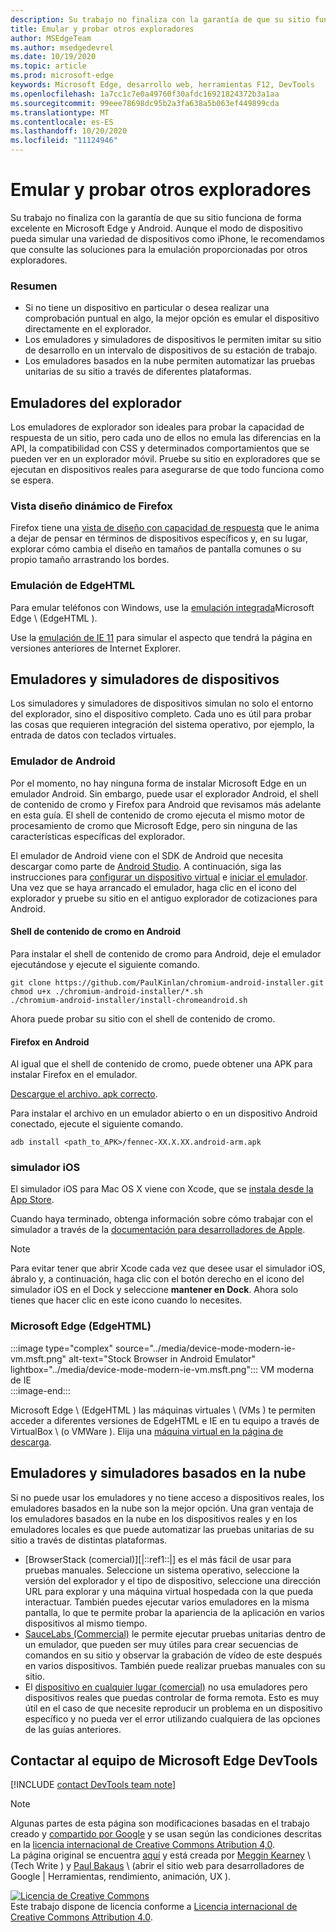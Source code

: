 ```yaml
---
description: Su trabajo no finaliza con la garantía de que su sitio funciona de forma excelente en Microsoft Edge y Android.  Aunque el modo de dispositivo pueda simular una variedad de dispositivos como iPhone, le recomendamos que consulte las soluciones para la emulación proporcionadas por otros exploradores.
title: Emular y probar otros exploradores
author: MSEdgeTeam
ms.author: msedgedevrel
ms.date: 10/19/2020
ms.topic: article
ms.prod: microsoft-edge
keywords: Microsoft Edge, desarrollo web, herramientas F12, DevTools
ms.openlocfilehash: 1a7cc1c7e0a49760f30afdc16921824372b3a1aa
ms.sourcegitcommit: 99eee78698dc95b2a3fa638a5b063ef449899cda
ms.translationtype: MT
ms.contentlocale: es-ES
ms.lasthandoff: 10/20/2020
ms.locfileid: "11124946"
---
```

<!-- Copyright Meggin Kearney and Paul Bakaus

   Licensed under the Apache License, Version 2.0 (the "License");
   you may not use this file except in compliance with the License.
   You may obtain a copy of the License at

       https://www.apache.org/licenses/LICENSE-2.0

   Unless required by applicable law or agreed to in writing, software
   distributed under the License is distributed on an "AS IS" BASIS,
   WITHOUT WARRANTIES OR CONDITIONS OF ANY KIND, either express or implied.
   See the License for the specific language governing permissions and
   limitations under the License.  -->

# Emular y probar otros exploradores  

Su trabajo no finaliza con la garantía de que su sitio funciona de forma excelente en Microsoft Edge y Android.  Aunque el modo de dispositivo pueda simular una variedad de dispositivos como iPhone, le recomendamos que consulte las soluciones para la emulación proporcionadas por otros exploradores.  

### Resumen  

*   Si no tiene un dispositivo en particular o desea realizar una comprobación puntual en algo, la mejor opción es emular el dispositivo directamente en el explorador.  
*   Los emuladores y simuladores de dispositivos le permiten imitar su sitio de desarrollo en un intervalo de dispositivos de su estación de trabajo.  
*   Los emuladores basados en la nube permiten automatizar las pruebas unitarias de su sitio a través de diferentes plataformas.  

## Emuladores del explorador  

Los emuladores de explorador son ideales para probar la capacidad de respuesta de un sitio, pero cada uno de ellos no emula las diferencias en la API, la compatibilidad con CSS y determinados comportamientos que se pueden ver en un explorador móvil.  Pruebe su sitio en exploradores que se ejecutan en dispositivos reales para asegurarse de que todo funciona como se espera.  

### Vista diseño dinámico de Firefox  

Firefox tiene una [vista de diseño con capacidad de respuesta][MDNResponsiveDesignMode] que le anima a dejar de pensar en términos de dispositivos específicos y, en su lugar, explorar cómo cambia el diseño en tamaños de pantalla comunes o su propio tamaño arrastrando los bordes.  

### Emulación de EdgeHTML  

Para emular teléfonos con Windows, use la [emulación integrada][DevToolsEdgeHtmlEmulation]Microsoft Edge \ (EdgeHTML \).  

Use la [emulación de IE 11][Ie11DevToolsEmulation] para simular el aspecto que tendrá la página en versiones anteriores de Internet Explorer.  

## Emuladores y simuladores de dispositivos  

Los simuladores y simuladores de dispositivos simulan no solo el entorno del explorador, sino el dispositivo completo.  Cada uno es útil para probar las cosas que requieren integración del sistema operativo, por ejemplo, la entrada de datos con teclados virtuales.  

### Emulador de Android  

<!--  
:::image type="complex" source="../media/device-mode-android-emulator-stock-browser.msft.png" alt-text="Stock Browser in Android Emulator" lightbox="../media/device-mode-android-emulator-stock-browser.msft.png":::
   Stock Browser in Android Emulator  
:::image-end:::  
-->  

Por el momento, no hay ninguna forma de instalar Microsoft Edge en un emulador Android.  Sin embargo, puede usar el explorador Android, el shell de contenido de cromo y Firefox para Android que revisamos más adelante en esta guía.  El shell de contenido de cromo ejecuta el mismo motor de procesamiento de cromo que Microsoft Edge, pero sin ninguna de las características específicas del explorador.  

El emulador de Android viene con el SDK de Android que necesita descargar como parte de [Android Studio][AndroidStudioDownload].  A continuación, siga las instrucciones para [configurar un dispositivo virtual][AndroidStudioCreateManageVirtualDevices] e [iniciar el emulador][AndroidStudioRunAppsAndroidEmulator].  
Una vez que se haya arrancado el emulador, haga clic en el icono del explorador y pruebe su sitio en el antiguo explorador de cotizaciones para Android.  

#### Shell de contenido de cromo en Android  

<!--  
:::image type="complex" source="../media/device-mode-android-avd-contentshell.msft.png" alt-text="Stock Browser in Android Emulator" lightbox="../media/device-mode-android-avd-contentshell.msft.png":::
   Android Emulator Content Shell  
:::image-end:::  
-->  

Para instalar el shell de contenido de cromo para Android, deje el emulador ejecutándose y ejecute el siguiente comando.  

```shell
git clone https://github.com/PaulKinlan/chromium-android-installer.git
chmod u+x ./chromium-android-installer/*.sh
./chromium-android-installer/install-chromeandroid.sh
```  

Ahora puede probar su sitio con el shell de contenido de cromo.  

#### Firefox en Android  

<!--  
:::image type="complex" source="../media/device-mode-ff-on-android-emulator.msft.png" alt-text="Stock Browser in Android Emulator" lightbox="../media/device-mode-ff-on-android-emulator.msft.png":::
   Firefox Icon on Android Emulator  
:::image-end:::  
-->  

Al igual que el shell de contenido de cromo, puede obtener una APK para instalar Firefox en el emulador.  

[Descargue el archivo. apk correcto][MozillaFirefoxDownload].  

Para instalar el archivo en un emulador abierto o en un dispositivo Android conectado, ejecute el siguiente comando.  

```shell
adb install <path_to_APK>/fennec-XX.X.XX.android-arm.apk
```  

### simulador iOS  

El simulador iOS para Mac OS X viene con Xcode, que se [instala desde la App Store][MacAppStoreXcode].  

Cuando haya terminado, obtenga información sobre cómo trabajar con el simulador a través de la [documentación para desarrolladores de Apple][AppleSimulatorHelp].  

> [!NOTE]
> Para evitar tener que abrir Xcode cada vez que desee usar el simulador iOS, ábralo y, a continuación, haga clic con el botón derecho en el icono del simulador iOS en el Dock y seleccione **mantener en Dock**.  Ahora solo tienes que hacer clic en este icono cuando lo necesites.  

###  Microsoft Edge (EdgeHTML)  

:::image type="complex" source="../media/device-mode-modern-ie-vm.msft.png" alt-text="Stock Browser in Android Emulator" lightbox="../media/device-mode-modern-ie-vm.msft.png":::
   VM moderna de IE  
:::image-end:::  

Microsoft Edge \ (EdgeHTML \) las máquinas virtuales \ (VMs \) te permiten acceder a diferentes versiones de EdgeHTML e IE en tu equipo a través de VirtualBox \ (o VMWare \).  Elija una [máquina virtual en la página de descarga][MicrosoftDeveloperEdgeVms].  

## Emuladores y simuladores basados en la nube  

Si no puede usar los emuladores y no tiene acceso a dispositivos reales, los emuladores basados en la nube son la mejor opción.  Una gran ventaja de los emuladores basados en la nube en los dispositivos reales y en los emuladores locales es que puede automatizar las pruebas unitarias de su sitio a través de distintas plataformas.  

*   [BrowserStack (comercial)][|::ref1::|] es el más fácil de usar para pruebas manuales.  Seleccione un sistema operativo, seleccione la versión del explorador y el tipo de dispositivo, seleccione una dirección URL para explorar y una máquina virtual hospedada con la que pueda interactuar.  También puedes ejecutar varios emuladores en la misma pantalla, lo que te permite probar la apariencia de la aplicación en varios dispositivos al mismo tiempo.  
*   [SauceLabs (Commercial)][SauceLabs] le permite ejecutar pruebas unitarias dentro de un emulador, que pueden ser muy útiles para crear secuencias de comandos en su sitio y observar la grabación de vídeo de este después en varios dispositivos.  También puede realizar pruebas manuales con su sitio.  
*   El [dispositivo en cualquier lugar (comercial)][AppExperience] no usa emuladores pero dispositivos reales que puedas controlar de forma remota.  Esto es muy útil en el caso de que necesite reproducir un problema en un dispositivo específico y no pueda ver el error utilizando cualquiera de las opciones de las guías anteriores.  

## Contactar al equipo de Microsoft Edge DevTools  

[!INCLUDE [contact DevTools team note](../includes/contact-devtools-team-note.md)]  

<!-- links -->  

[DevToolsEdgeHtmlEmulation]: /microsoft-edge/devtools-guide/emulation "DevTools (EdgeHTML): emulación | Microsoft docs"  

[Ie11DevToolsEmulation]: /previous-versions/windows/internet-explorer/ie-developer/samples/dn255001(v=vs.85) "Emular exploradores, tamaños de pantalla y ubicaciones GPS | Microsoft docs"  

[MicrosoftDeveloperEdgeVms]: https://developer.microsoft.com/microsoft-edge/tools/vms "Descargar máquinas virtuales"  

[AndroidStudioCreateManageVirtualDevices]: https://developer.android.com/tools/devices/managing-avds.html "Crear y administrar dispositivos virtuales | Desarrolladores de Android"  
[AndroidStudioDownload]:  https://developer.android.com/sdk/installing/studio.html "Descargar herramientas de Android Studio y SDK | Desarrolladores de Android"  
[AndroidStudioRunAppsAndroidEmulator]: https://developer.android.com/tools/devices/emulator.html "Ejecutar aplicaciones en el emulador de Android | Desarrolladores de Android"  

[AppExperience]: https://www.sigos.com/app-experience/ "Experiencia de la aplicación"  
[AppleSimulatorHelp]: https://help.apple.com/simulator/mac/current "Ayuda del simulador: actual | Apple"  
[BrowserStack]: https://www.browserstack.com/automate "BrowserStack"  
[MacAppStoreXcode]: https://itunes.apple.com/app/xcode/id497799835 "Xcode en la tienda de aplicaciones para Mac"  
[MDNResponsiveDesignMode]: https://developer.mozilla.org/docs/Tools/Responsive_Design_View "Modo de diseño dinámico | MDN"  
[MozillaFirefoxDownload]: https://www.mozilla.org/firefox/all/#product-android-beta "Descargar el explorador Firefox"  
[SauceLabs]: https://saucelabs.com "Prácticas de salsa"  

> [!NOTE]
> Algunas partes de esta página son modificaciones basadas en el trabajo creado y [compartido por Google][GoogleSitePolicies] y se usan según las condiciones descritas en la [licencia internacional de Creative Commons Atribution 4,0][CCA4IL].  
> La página original se encuentra [aquí](https://developers.google.com/web/tools/chrome-devtools/device-mode/testing-other-browsers) y está creada por [Meggin Kearney][MegginKearney] \ (Tech Write \) y [Paul Bakaus][PaulBakaus] \ (abrir el sitio web para desarrolladores de Google | Herramientas, rendimiento, animación, UX \).  

[![Licencia de Creative Commons][CCby4Image]][CCA4IL]  
Este trabajo dispone de licencia conforme a [Licencia internacional de Creative Commons Attribution 4.0][CCA4IL].  

[CCA4IL]: https://creativecommons.org/licenses/by/4.0  
[CCby4Image]: https://i.creativecommons.org/l/by/4.0/88x31.png  
[GoogleSitePolicies]: https://developers.google.com/terms/site-policies  
[KayceBasques]: https://developers.google.com/web/resources/contributors/kaycebasques  
[MegginKearney]: https://developers.google.com/web/resources/contributors/megginkearney  
[PaulBakaus]: https://developers.google.com/web/resources/contributors/pbakaus  
